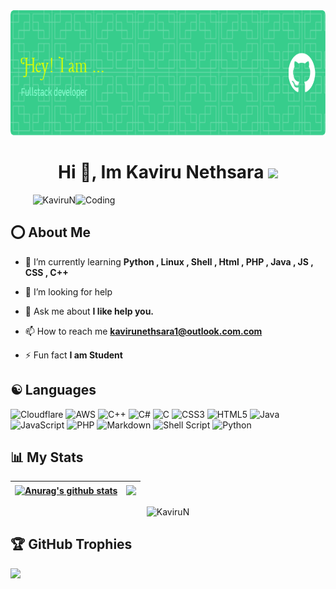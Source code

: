<img height="200" width="100%" src ="https://raw.githubusercontent.com/KaviruN/KaviruN/main/github-header-image.png"/>
<h1 align="center">Hi 👋, Im Kaviru Nethsara <img width="60" src = "https://c.tenor.com/q4L3wKD-P7YAAAAj/hydra-we-bhack.gif"></h1>
<img align="right" alt="Coding" width="400" src ="https://c.tenor.com/2uyENRmiUt0AAAAC/coding.gif" alt="Hacker">
<p align="right"> <img src="https://visitcount.itsvg.in/api?id=KaviruN&icon=5&color=1" alt="KaviruN" /></a></p>

## ⭕ About Me

- 🌱 I’m currently learning **Python , Linux , Shell , Html , PHP , Java , JS , CSS , C++**

- 🤝 I’m looking for help

- 💬 Ask me about **I like help you.**

- 📫 How to reach me **kavirunethsara1@outlook.com.com**

- ⚡ Fun fact **I am Student**


## ☯ Languages
![Cloudflare](https://img.shields.io/badge/Cloudflare-F38020?style=flat-square&logo=Cloudflare&logoColor=white) ![AWS](https://img.shields.io/badge/AWS-%23FF9900.svg?style=flat-square&logo=amazon-aws&logoColor=white) ![C++](https://img.shields.io/badge/c++-%2300599C.svg?style=flat-square&logo=c%2B%2B&logoColor=white) ![C#](https://img.shields.io/badge/c%23-%23239120.svg?style=flat-square&logo=c-sharp&logoColor=white) ![C](https://img.shields.io/badge/c-%2300599C.svg?style=flat-square&logo=c&logoColor=white) ![CSS3](https://img.shields.io/badge/css3-%231572B6.svg?style=flat-square&logo=css3&logoColor=white) ![HTML5](https://img.shields.io/badge/html5-%23E34F26.svg?style=flat-square&logo=html5&logoColor=white) ![Java](https://img.shields.io/badge/java-%23ED8B00.svg?style=flat-square&logo=java&logoColor=white) ![JavaScript](https://img.shields.io/badge/javascript-%23323330.svg?style=flat-square&logo=javascript&logoColor=%23F7DF1E) ![PHP](https://img.shields.io/badge/php-%23777BB4.svg?style=flat-square&logo=php&logoColor=white) ![Markdown](https://img.shields.io/badge/markdown-%23000000.svg?style=flat-square&logo=markdown&logoColor=white) ![Shell Script](https://img.shields.io/badge/shell_script-%23121011.svg?style=flat-square&logo=gnu-bash&logoColor=white) ![Python](https://img.shields.io/badge/python-3670A0?style=flat-square&logo=python&logoColor=ffdd54)
## 📊 My Stats

| <a href="https://github.com/anuraghazra/github-readme-stats"><img align="center" src="https://github-readme-stats.vercel.app/api?username=KaviruN&show_icons=true&include_all_commits=true&theme=radical&hide_border=true" alt="Anurag's github stats" /></a> | <a href="https://github.com/anuraghazra/github-readme-stats"><img align="center" src="https://github-readme-stats.vercel.app/api/top-langs/?username=KaviruN&layout=compact&theme=radical&hide_border=true" /></a> |
| ------------- | ------------- |
    
<p align="center"><img src="https://github-readme-streak-stats.herokuapp.com/?user=KaviruN&theme=radical&hide_border=false" alt="KaviruN" /></p>

## 🏆 GitHub Trophies
![](https://github-profile-trophy.vercel.app/?username=KaviruN&theme=radical&no-frame=false&no-bg=true&margin-w=4)
